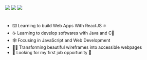 <div> 
<a href="https://instagram.com/dariosilva.ds" target="_blank"><img src="https://img.shields.io/badge/-Instagram-%23ffff?style=for-the-badge&logo=instagram&logoColor=141414" target="_blank"></a>
<a href= "mailto:dariosilva13222@gmail.com"><img src="https://img.shields.io/badge/-Gmail-%23ffff?style=for-the-badge&logo=gmail&logoColor=141414" target="_blank"></a>
<a href="https://www.linkedin.com/mwlite/in/d%C3%A1rio-silva-648651234" target="_blank"><img src="https://img.shields.io/badge/-LinkedIn-%23ffff?style=for-the-badge&logo=linkedin&logoColor=141414" target="_blank"></a> 
</div>

#
- ⌨️ Learning to build Web Apps With ReactJS ⚛️
- ☕ Learning to develop softwares with Java and C🦾
- 🕸️ Focusing in JavaScript and Web Development
- 💅🏼 Transforming beautiful wireframes into accessible webpages
- 📳 Looking for my first job opportunity 🤝

<!--
<div>
  <img height="180em" src="https://github-readme-stats.vercel.app/api?username=DevDario&show_icons=true&theme=light&include_all_commits=true&count_private=true"/>
  <img height="180em" src="https://github-readme-stats.vercel.app/api/top-langs/?username=DevDario&layout=compact&langs_count=7&theme=light"/>
</div>
-->
